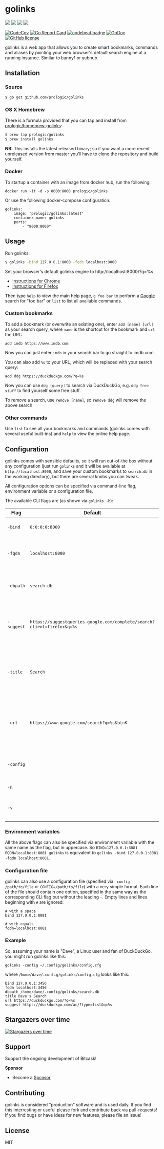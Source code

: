 # golinks

![](https://github.com/prologic/golinks/workflows/Coverage/badge.svg)
![](https://github.com/prologic/golinks/workflows/Docker/badge.svg)
![](https://github.com/prologic/golinks/workflows/Go/badge.svg)
![](https://github.com/prologic/golinks/workflows/ReviewDog/badge.svg)

[![CodeCov](https://codecov.io/gh/prologic/golinks/branch/master/graph/badge.svg)](https://codecov.io/gh/prologic/golinks)
[![Go Report Card](https://goreportcard.com/badge/prologic/golinks)](https://goreportcard.com/report/prologic/golinks)
[![codebeat badge](https://codebeat.co/badges/15fba8a5-3044-4f40-936f-9e0f5d5d1fd9)](https://codebeat.co/projects/github-com-prologic-bitcask-master)
[![GoDoc](https://godoc.org/github.com/prologic/golinks?status.svg)](https://godoc.org/github.com/prologic/golinks)
[![GitHub license](https://img.shields.io/github/license/prologic/golinks.svg)](https://github.com/prologic/golinks)

golinks is a web app that allows you to create smart bookmarks, commands and aliases by pointing your web browser's default search engine at a running instance. Similar to bunny1 or yubnub.

## Installation

### Source

```bash
$ go get github.com/prologic/golinks
```

### OS X Homebrew

There is a formula provided that you can tap and install from
[prologic/homebrew-golinks](https://github.com/prologic/homebrew-golinks):

```bash
$ brew tap prologic/golinks
$ brew install golinks
```

**NB:** This installs the latest released binary; so if you want a more
recent unreleased version from master you'll have to clone the repository
and build yourself.

### Docker

To startup a container with an image from docker hub, run the following:

```
docker run -it -d -p 8000:8000 prologic/golinks
```

Or use the following docker-compose configuration:

```
golinks:
    image: 'prologic/golinks:latest'
    container_name: golinks
    ports:
        - "8000:8000"
```

## Usage

Run golinks:

```bash
$ golinks -bind 127.0.0.1:8000 -fqdn localhost:8000
```

Set your browser's default golinks engine to http://localhost:8000/?q=%s

- [Instructions for Chrome](https://support.google.com/chrome/answer/95426)
- [Instructions for Firefox](https://support.mozilla.org/en-US/kb/add-or-remove-search-engine-firefox#w_add-a-search-engine-from-the-address-bar)

Then type `help` to view the main help page, `g foo bar` to perform a [Google](https://google.com) search for "foo bar" or `list` to list all available commands.


### Custom bookmarks

To add a bookmark (or overwrite an existing one), enter `add [name] [url]` as your search query, where `name` is the shortcut for the bookmark and `url` the URL:

```
add imdb https://www.imdb.com
```

Now you can just enter `imdb` in your search bar to go straight to imdb.com.

You can also add `%s` to your URL, which will be replaced with your search query:

```
add ddg https://duckduckgo.com/?q=%s
```

Now you can use `ddg [query]` to search via DuckDuckGo, e.g. `ddg free stuff` to find yourself some free stuff.

To remove a search, use `remove [name]`, so `remove ddg` will remove the above search.

### Other commands

Use `list` to see all your bookmarks and commands (golinks comes with several useful built-ins) and `help` to view the online help page.

## Configuration

golinks comes with sensible defaults, so it will run out-of-the box without any configuration (just run `golinks` and it will be available at `http://localhost:8000`, and save your custom bookmarks to `search.db` in the working directory), but there are several knobs you can tweak.

All configuration options can be specified via command-line flag, environment variable or a configuration file.

The available CLI flags are (as shown via `golinks -h`):

|    Flag    |                                 Default                                 |                                      Description                                      |
|------------|-------------------------------------------------------------------------|---------------------------------------------------------------------------------------|
| `-bind`    | `0:0:0:0:8000`                                                          | IP and port to bind server to.                                                        |
| `-fqdn`    | `localhost:8000`                                                        | Web address that corresponds to bind address.                                            |
| `-dbpath`  | `search.db`                                                             | Database to save your custom bookmarks to.                                            |
| `-suggest` | `https://suggestqueries.google.com/complete/search?client=firefox&q=%s` | URL of autosuggest service to retrieve search suggestions from.                       |
| `-title`   | `Search`                                                                | The OpenSearch service title (i.e. what your browser will call golinks' search).      |
| `-url`     | `https://www.google.com/search?q=%s&btnK`                               | The URL golinks will redirect searches to by default (if no custom bookmark matches). |
| `-config`  |                                                                         | Path to the optional configuration file (see below).                                   |
| `-h`       |                                                                         | Show CLI help and exit.                                                                        |
| `-v`       |                                                                         | Show golinks version number and exit.                                                 |

### Environment variables

All the above flags can also be specified via environment variable with the same name as the flag, but in uppercase. So `BIND=127.0.0.1:8081 FQDN=localhost:8081 golinks` is equivalent to `golinks -bind 127.0.0.1:8081 -fqdn localhost:8081`.

### Configuration file

golinks can also use a configuration file (specified via `-config /path/to/file` or `CONFIG=/path/to/file`) with a very simple format. Each line of the file should contain one option, specified in the same way as the corresponding CLI flag but without the leading `-`. Empty lines and lines beginning with `#` are ignored:

```
# with a space
bind 127.0.0.1:8081

# with equals
fqdn=localhost:8081
```

### Example

So, assuming your name is "Dave", a Linux user and fan of DuckDuckGo, you might run golinks like this:

```
golinks -config ~/.config/golinks/config.cfg
```

where `/home/dave/.config/golinks/config.cfg` looks like this:

```
bind 127.0.0.1:3456
fqdn localhost:3456
dbpath /home/dave/.config/golinks/search.db
title Dave's Search
url https://duckduckgo.com/?q=%s
suggest https://duckduckgo.com/ac/?type=list&q=%s
```

## Stargazers over time

[![Stargazers over time](https://starcharts.herokuapp.com/prologic/golinks.svg)](https://starcharts.herokuapp.com/prologic/golinks)

## Support

Support the ongoing development of Bitcask!

**Sponsor**

- Become a [Sponsor](https://www.patreon.com/prologic)

## Contributing

golinks is considered "production" software and is used daily. If you find this interresting or useful please fork and contribute back via pull-requests! If you find bugs or have ideas for new features, please file an issue!

## License

MIT
